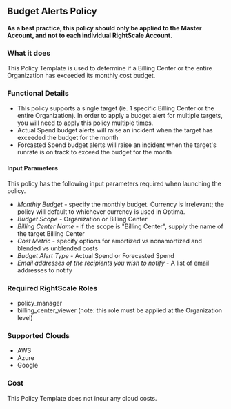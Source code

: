 ## Budget Alerts Policy

**As a best practice, this policy should only be applied to the Master Account, and not to each individual RightScale Account.**

### What it does

This Policy Template is used to determine if a Billing Center or the entire Organization has exceeded its monthly cost budget.  

### Functional Details

- This policy supports a single target (ie. 1 specific Billing Center or the entire Organization). In order to apply a budget alert for multiple targets, you will need to apply this policy multiple times.
- Actual Spend budget alerts will raise an incident when the target has exceeded the budget for the month
- Forcasted Spend budget alerts will raise an incident when the target's runrate is on track to exceed the budget for the month

#### Input Parameters

This policy has the following input parameters required when launching the policy.

- *Monthly Budget* - specify the monthly budget.  Currency is irrelevant; the policy will default to whichever currency is used in Optima.
- *Budget Scope* - Organization or Billing Center
- *Billing Center Name* - if the scope is "Billing Center", supply the name of the target Billing Center 
- *Cost Metric* - specify options for amortized vs nonamortized and blended vs unblended costs
- *Budget Alert Type* - Actual Spend or Forecasted Spend
- *Email addresses of the recipients you wish to notify* - A list of email addresses to notify

### Required RightScale Roles

- policy_manager
- billing_center_viewer (note: this role must be applied at the Organization level)

### Supported Clouds

- AWS
- Azure
- Google

### Cost

This Policy Template does not incur any cloud costs.
